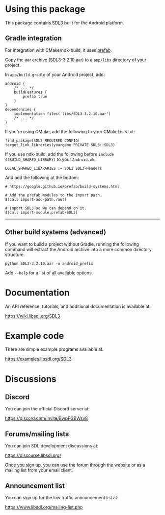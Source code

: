 
# Using this package

This package contains SDL3 built for the Android platform.

## Gradle integration

For integration with CMake/ndk-build, it uses [prefab](https://google.github.io/prefab/).

Copy the aar archive (SDL3-3.2.10.aar) to a `app/libs` directory of your project.

In `app/build.gradle` of your Android project, add:
```
android {
    /* ... */
    buildFeatures {
        prefab true
    }
}
dependencies {
    implementation files('libs/SDL3-3.2.10.aar')
    /* ... */
}
```

If you're using CMake, add the following to your CMakeLists.txt:
```
find_package(SDL3 REQUIRED CONFIG)
target_link_libraries(yourgame PRIVATE SDL3::SDL3)
```

If you use ndk-build, add the following before `include $(BUILD_SHARED_LIBRARY)` to your `Android.mk`:
```
LOCAL_SHARED_LIBARARIES := SDL3 SDL3-Headers
```
And add the following at the bottom:
```
# https://google.github.io/prefab/build-systems.html

# Add the prefab modules to the import path.
$(call import-add-path,/out)

# Import SDL3 so we can depend on it.
$(call import-module,prefab/SDL3)
```

---

## Other build systems (advanced)

If you want to build a project without Gradle,
running the following command will extract the Android archive into a more common directory structure.
```
python SDL3-3.2.10.aar -o android_prefix
```
Add `--help` for a list of all available options.

# Documentation

An API reference, tutorials, and additional documentation is available at:

https://wiki.libsdl.org/SDL3

# Example code

There are simple example programs available at:

https://examples.libsdl.org/SDL3

# Discussions

## Discord

You can join the official Discord server at:

https://discord.com/invite/BwpFGBWsv8

## Forums/mailing lists

You can join SDL development discussions at:

https://discourse.libsdl.org/

Once you sign up, you can use the forum through the website or as a mailing list from your email client.

## Announcement list

You can sign up for the low traffic announcement list at:

https://www.libsdl.org/mailing-list.php

